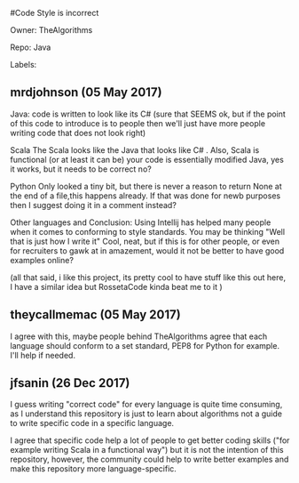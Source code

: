 #Code Style is incorrect

Owner: TheAlgorithms

Repo: Java

Labels: 

## mrdjohnson (05 May 2017)

Java:
code is written to look like its C# (sure that SEEMS ok, but if the point of this code to introduce is to people then we'll just have more people writing code that does not look right) 

Scala
The Scala looks like the Java that looks like C# . Also, Scala is functional (or at least it can be) your code is essentially modified Java, yes it works, but it needs to be correct no?

Python
Only looked a tiny bit, but there is never a reason to return None at the end of a file,this happens already. If that was done for newb purposes then I suggest doing it in a comment instead? 

Other languages and Conclusion:
Using Intellij has helped many people when it comes to conforming to style standards. You may be thinking "Well that is just how I write it" Cool, neat, but if this is for other people, or even for recruiters to gawk at in amazement, would it not be better to have good examples online? 

(all that said, i like this project, its pretty cool to have stuff like this out here, I have a similar idea but RossetaCode kinda beat me to it )


## theycallmemac (05 May 2017)

I agree with this, maybe people behind TheAlgorithms agree that each language should conform to a set standard, PEP8 for Python for example. I'll help if needed.

## jfsanin (26 Dec 2017)

I guess writing "correct code" for every language is quite time consuming, as I understand this repository is just to learn about algorithms not a guide to write specific code in a specific language.

I agree that specific code help a lot of people to get better coding skills ("for example writing Scala in a functional way") but it is not the intention of this repository, however, the community could help to write better examples and make this repository more language-specific. 



